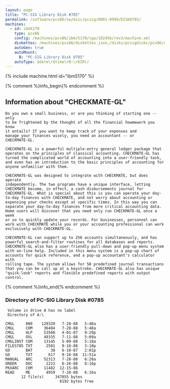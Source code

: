 ```yaml
---
layout: page
title: "PC-SIG Library Disk #785"
permalink: /software/pcx86/sw/misc/pcsig/0001-0999/DISK0785/
machines:
  - id: ibm5170
    type: pcx86
    config: /machines/pcx86/ibm/5170/cga/1024kb/rev3/machine.xml
    diskettes: /machines/pcx86/diskettes.json,/disks/pcsigdisks/pcx86/diskettes.json
    autoGen: true
    autoMount:
      B: "PC-SIG Library Disk 0785"
    autoType: $date\r$time\rB:\rDIR\r
---
```


{% include machine.html id="ibm5170" %}

{% comment %}info_begin{% endcomment %}

## Information about "CHECKMATE-GL"

    Do you own a small business, or are you thinking of starting one -- only
    to be frightened by the thought of all the financial howmework you know
    it entails? If you want to keep track of your expenses and
    manage your finances wisely, you need an accountant -- or
    CHECKMATE-GL.
    
    CHECKMATE-GL is a powerful multiple-entry general ledger package that
    operates on the principles of classical accounting. CHECKMATE-GL has
    turned the complicated world of accounting into a user-friendly task,
    and even has an introduction to the basic principles of accounting for
    anyone unfamiliar with them.
    
    CHECKMATE-GL was designed to integrate with CHECKMATE, but does operate
    independently. The two programs have a unique interface, letting
    CHECKMATE become, in effect, a cash disbursements journal for
    CHECKMATE-GL. What is special about this is you can operate your day-
    to-day finances with CHECKMATE, and not worry about accounting or
    expensing your checks except at specific times. In this way you can
    separate your day-to-day finances from more critical accounting data.
    Home users will discover that you need only run CHECKMATE-GL once a week
    or so to quickly update your records. For businesses, personnel can
    work with CHECKMATE while you or your accounting professional can work
    exclusively with CHECKMATE-GL.
    
    CHECKMATE-GL can support up to 256 accounts simultaneously, and has
    powerful search-and-filter routines for all databases and reports.
    CHECKMATE-GL also has a user-friendly pull-down and pop-up menu system
    with on-line help. Included in this menu system is a pop-up chart of
    accounts for quick reference, and a pop-up accountant's calculator with
    rolling tape. The system allows for 50 predefined journal transactions
    that you can be call up at a keystroke. CHECKMATE-GL also has unique
    "quick-look" reports and flexible predefined reports with output
    control.
{% comment %}info_end{% endcomment %}


### Directory of PC-SIG Library Disk #0785

     Volume in drive A has no label
     Directory of A:\

    CMGL     000    120320   7-28-88   5:48a
    CMGL     COM     36484   7-28-88   5:48a
    CMGL     HLP     53560   4-01-87   9:29p
    CMGL     OVL     49335   7-11-88   5:09a
    CMGLINST COM     13145   5-09-88   5:18a
    FILES785 TXT      2581   9-16-88   3:10p
    GO       BAT        38   6-18-87   2:01p
    GO       TXT       617   9-16-88  11:51a
    MANUAL   ARC     52313   7-28-88   6:28a
    ORDER    DOC      2221   6-26-88   8:16p
    PKXARC   COM     11482  12-15-86
    READ     ME       4959   7-28-88   6:16a
           12 file(s)     347055 bytes
                            8192 bytes free
